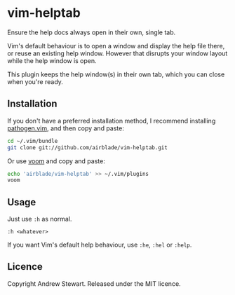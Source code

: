 # vim-helptab

Ensure the help docs always open in their own, single tab.

Vim's default behaviour is to open a window and display the help file there, or reuse an existing help window.  However that disrupts your window layout while the help window is open.

This plugin keeps the help window(s) in their own tab, which you can close when you're ready.


## Installation

If you don't have a preferred installation method, I recommend installing [pathogen.vim](https://github.com/tpope/vim-pathogen), and then copy and paste:

```sh
cd ~/.vim/bundle
git clone git://github.com/airblade/vim-helptab.git
```

Or use [voom](https://github.com/airblade/voom) and copy and paste:

```sh
echo 'airblade/vim-helptab' >> ~/.vim/plugins
voom
```


## Usage

Just use `:h` as normal.

```viml
:h <whatever>
```

If you want Vim's default help behaviour, use `:he`, `:hel` or `:help`.


## Licence

Copyright Andrew Stewart.  Released under the MIT licence.
